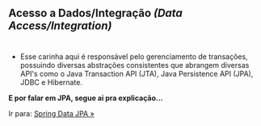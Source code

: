 ## Acesso a Dados/Integração _(Data Access/Integration)_
#
- Esse carinha aqui é responsável pelo gerenciamento de transações, possuindo diversas abstrações consistentes que abrangem diversas API's como o Java Transaction API (JTA), Java Persistence API (JPA), JDBC e Hibernate.

**E por falar em JPA, segue ai pra explicação...**

Ir para: [Spring Data JPA »](/content/EcossistemaSpring/2-Spring/DataAccessIntegration/JPA/SpringDataJPA.md)